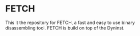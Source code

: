 # FETCH
This it the repository for FETCH, a fast and easy to use binary disassembling tool.
FETCH is build on top of the Dyninst. 
